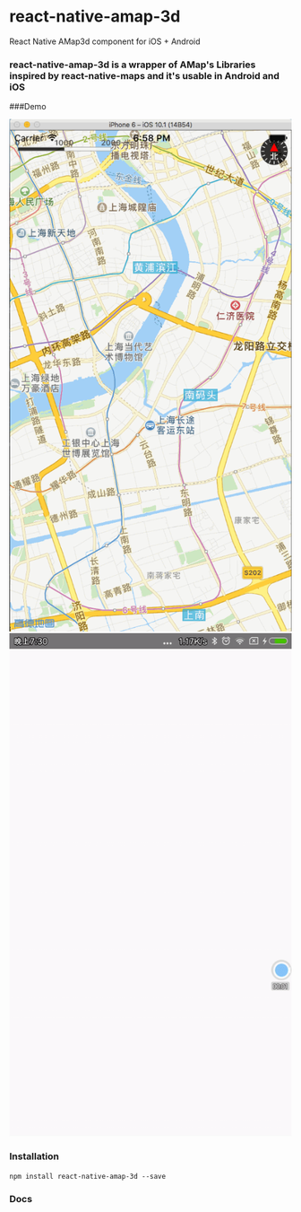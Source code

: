 # react-native-amap-3d
React Native AMap3d component for iOS + Android

### react-native-amap-3d is a wrapper of AMap's Libraries inspired by react-native-maps and it's usable in Android and iOS

###Demo

![demo-gif](https://github.com/Kerence/react-native-amap-3d/blob/master/ios_amap_3d.gif)
![demo-gif](https://github.com/Kerence/react-native-amap-3d/blob/master/amap-3d-android.gif)

### Installation

`npm install react-native-amap-3d --save`

### Docs

 
